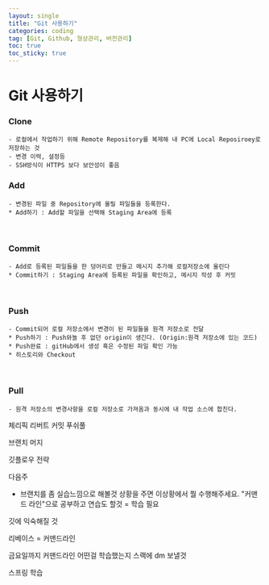 ```yaml
---
layout: single
title: "Git 사용하기"
categories: coding
tag: [Git, Github, 형상관리, 버전관리]
toc: true
toc_sticky: true 
---
```


# Git 사용하기

### Clone 
```
- 로컬에서 작업하기 위해 Remote Repository를 복제해 내 PC에 Local Reposiroey로 저장하는 것
- 변경 이력, 설정등
- SSH방식이 HTTPS 보다 보안성이 좋음
```

### Add
```
- 변경된 파일 중 Repository에 올릴 파일들을 등록한다.
* Add하기 : Add할 파일을 선택해 Staging Area에 등록
```
<br>

### Commit
```
- Add로 등록된 파일들을 한 덩어리로 만들고 메시지 추가해 로컬저장소에 올린다
* Commit하기 : Staging Area에 등록된 파일을 확인하고, 메시지 작성 후 커밋
```
<br>

### Push
```
- Commit되어 로컬 저장소에서 변경이 된 파일들을 원격 저장소로 전달
* Push하기 : Push와뇰 후 없던 origin이 생긴다. (Origin:원격 저장소에 있는 코드)
* Push완료 : gitHub에서 생성 혹은 수정된 파일 확인 가능
* 히스토리와 Checkout
```
<br>

### Pull
```
- 원격 저장소의 변경사항을 로컬 저장소로 가져옴과 동시에 내 작업 소스에 합친다.

```





체리픽
리버트
커밋
푸쉬풀


브랜치
머지

깃플로우 전략




다음주
- 브랜치를 좀 실습느낌으로 해볼것
상황을 주면 이상황에서 뭘 수행해주세요.
"커맨드 라인"으로 공부하고 연습도 할것 = 학습 필요

깃에 익숙해질 것

리베이스 = 커맨드라인

금요일까지 커맨드라인 어떤걸 학습했는지 스랙에 dm 보낼것



스프링 학습
